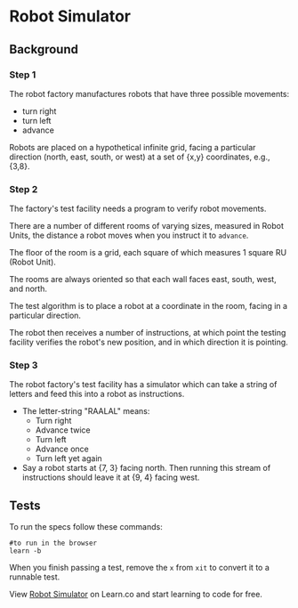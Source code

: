 # Robot Simulator

## Background

### Step 1

The robot factory manufactures robots that have three possible movements:

* turn right
* turn left
* advance

Robots are placed on a hypothetical infinite grid, facing a particular
direction (north, east, south, or west) at a set of {x,y} coordinates, e.g.,
{3,8}.

### Step 2

The factory's test facility needs a program to verify robot movements.

There are a number of different rooms of varying sizes, measured in Robot
Units, the distance a robot moves when you instruct it to `advance`.

The floor of the room is a grid, each square of which measures 1 square RU
(Robot Unit).

The rooms are always oriented so that each wall faces east, south, west, and
north.

The test algorithm is to place a robot at a coordinate in the room, facing in
a particular direction.

The robot then receives a number of instructions, at which point the testing
facility verifies the robot's new position, and in which direction it is
pointing.

### Step 3

The robot factory's test facility has a simulator which can take a string of
letters and feed this into a robot as instructions.

- The letter-string "RAALAL" means:
  - Turn right
  - Advance twice
  - Turn left
  - Advance once
  - Turn left yet again
- Say a robot starts at {7, 3} facing north.
  Then running this stream of instructions should leave it
  at {9, 4} facing west.

## Tests
To run the specs follow these commands:
```shell
#to run in the browser
learn -b
```
When you finish passing a test, remove the `x` from `xit` to convert it to a runnable test.

<p data-visibility='hidden'>View <a href='https://learn.co/lessons/robotSimulator.js' title='Robot Simulator'>Robot Simulator</a> on Learn.co and start learning to code for free.</p>
